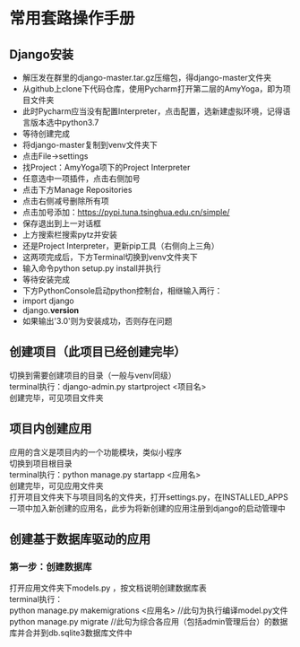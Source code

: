 # 常用套路操作手册
## Django安装
* 解压发在群里的django-master.tar.gz压缩包，得django-master文件夹
* 从github上clone下代码仓库，使用Pycharm打开第二层的AmyYoga，即为项目文件夹
* 此时Pycharm应当没有配置Interpreter，点击配置，选新建虚拟环境，记得语言版本选中python3.7
* 等待创建完成
* 将django-master复制到venv文件夹下
* 点击File->settings
* 找Project：AmyYoga项下的Project Interpreter
* 任意选中一项插件，点击右侧加号
* 点击下方Manage Repositories
* 点击右侧减号删除所有项
* 点击加号添加：https://pypi.tuna.tsinghua.edu.cn/simple/
* 保存退出到上一对话框
* 上方搜索栏搜索pytz并安装
* 还是Project Interpreter，更新pip工具（右侧向上三角）
* 这两项完成后，下方Terminal切换到venv文件夹下
* 输入命令python setup.py install并执行
* 等待安装完成
* 下方PythonConsole启动python控制台，相继输入两行：
* import django
* django.__version__
* 如果输出'3.0'则为安装成功，否则存在问题

## 创建项目（此项目已经创建完毕）
切换到需要创建项目的目录（一般与venv同级）  
terminal执行：django-admin.py startproject <项目名>  
创建完毕，可见项目文件夹
## 项目内创建应用
应用的含义是项目内的一个功能模块，类似小程序  
切换到项目根目录  
terminal执行：python manage.py startapp <应用名>  
创建完毕，可见应用文件夹  
打开项目文件夹下与项目同名的文件夹，打开settings.py，在INSTALLED_APPS一项中加入新创建的应用名，此步为将新创建的应用注册到django的启动管理中
## 创建基于数据库驱动的应用
### 第一步：创建数据库
打开应用文件夹下models.py ，按文档说明创建数据库表  
terminal执行：  
python manage.py makemigrations <应用名>       //此句为执行编译model.py文件  
python manage.py migrate                      //此句为综合各应用（包括admin管理后台）的数据库并合并到db.sqlite3数据库文件中  
